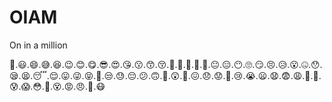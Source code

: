# OIAM
On in a million



🤣.😃.😄.😅.😆.😉.😊.😋.😎.😍.😘.😗.😙.😚.🙂.🤗.🤩.🤔.🤨.😐.😑.😶.🙄.😏.😣.😥.😮.🤐.😯.😪.😫.😴.😌.😛.😜.😝.🤤.😒.😓.😔.😕.🙃.🤑.😲.🙁.😖.😞.😟.😤.😢.😭.😦.😧.😨.😩.🤯.😬.😰.😱.😳.🤪.😵.😡.😠.🤬.😷

